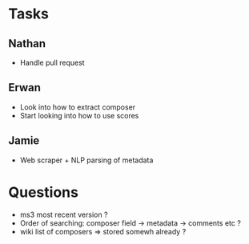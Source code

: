 # Tasks
## Nathan
- Handle pull request
## Erwan
- Look into how to extract composer
- Start looking into how to use scores
## Jamie
- Web scraper + NLP parsing of metadata

# Questions
- ms3 most recent version ?
- Order of searching: composer field -> metadata -> comments etc ?
- wiki list of composers => stored somewh already ?
